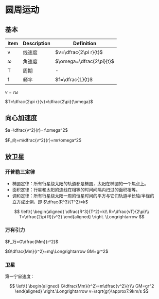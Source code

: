 # 圆周运动

## 基本

|Item|Description|Definition|
|-|-|-|
|v|线速度|$v=\dfrac{2\pi r}{t}$|
|$\omega$|角速度|$\omega=\dfrac{2\pi}{t}$|
|T|周期|-|
|f|频率|$f=\dfrac{1}{t}$|

$v=r\omega$

$T=\dfrac{2\pi r}{v}=\dfrac{2\pi}{\omega}$

## 向心加速度

$a=\dfrac{v^2}{r}=r\omega^2$

$F_向=m\dfrac{v^2}{r}=mr\omega^2$

## 放卫星

### 开普勒三定律

- 椭圆定律：所有行星绕太阳的轨道都是椭圆，太阳在椭圆的一个焦点上。
- 面积定律：行星和太阳的连线在相等的时间间隔内扫过的面积相等。
- 调和定律：所有行星绕太阳一周的恒星时间的平方与它们轨道半长轴/半径的立方成比例，即 $\dfrac{R^3}{T^2}=k$

$$
\left\{
\begin{aligned}
\dfrac{R^3}{T^2}=k\\
R=\dfrac{vT}{2\pi}\\
T=\dfrac{2\pi R}{v^2}
\end{aligned}
\right. \Longrightarrow 
$$

### 万有引力

$F_万=G\dfrac{Mm}{r^2}$

$G\dfrac{Mm}{r^2}=mg\Longrightarrow GM=gr^2$

### 卫星

第一宇宙速度：

$$
\left\{
\begin{aligned}
G\dfrac{Mm}{r^2}=m\dfrac{v^2}{r}\\
GM=gr^2
\end{aligned}
\right.\Longrightarrow v=\sqrt{gr}\approx7.9km/s
$$
